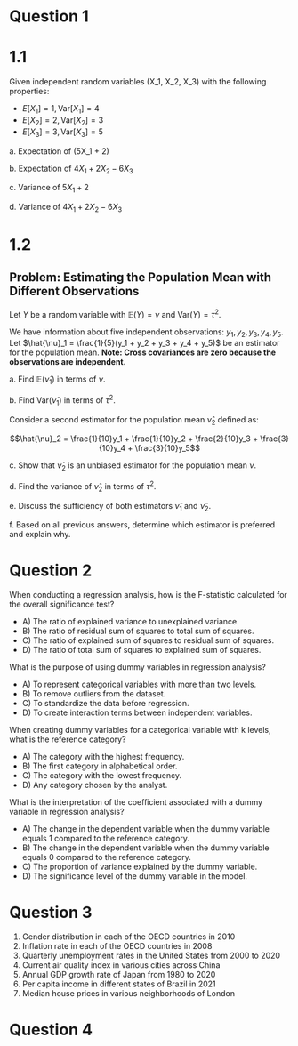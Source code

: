 # Question 1

# 1.1
Given independent random variables \(X_1, X_2, X_3\) with the following properties:

- $E[X_1] = 1, \text{Var}[X_1] = 4$
- $E[X_2] = 2,  \text{Var}[X_2] = 3$
- $E[X_3] = 3,  \text{Var}[X_3] = 5$

a. Expectation of \(5X_1 + 2\)

b. Expectation of $4X_1 + 2X_2 - 6X_3$

c. Variance of $5X_1 + 2$

d. Variance of $4X_1 + 2X_2 - 6X_3$

# 1.2

## Problem: Estimating the Population Mean with Different Observations

Let $Y$ be a random variable with $\mathbb{E}(Y) = \nu$ and $\text{Var}(Y) = \tau^2$.

We have information about five independent observations: $y_1, y_2, y_3, y_4, y_5$.
Let $\hat{\nu}_1 = \frac{1}{5}(y_1 + y_2 + y_3 + y_4 + y_5)$ be an estimator for the population mean.
**Note: Cross covariances are zero because the observations are independent.**

a. Find $\mathbb{E}(\hat{\nu}_1)$ in terms of $\nu$.

b. Find $\text{Var}(\hat{\nu}_1)$ in terms of $\tau^2$.


Consider a second estimator for the population mean $\hat{\nu}_2$ defined as:

$$\hat{\nu}_2 = \frac{1}{10}y_1 + \frac{1}{10}y_2 + \frac{2}{10}y_3 + \frac{3}{10}y_4 + \frac{3}{10}y_5$$

c. Show that $\hat{\nu}_2$ is an unbiased estimator for the population mean $\nu$.

d. Find the variance of $\hat{\nu}_2$ in terms of $\tau^2$.

e. Discuss the sufficiency of both estimators $\hat{\nu}_1$ and $\hat{\nu}_2$.

f. Based on all previous answers, determine which estimator is preferred and explain why.


# Question 2
When conducting a regression analysis, how is the F-statistic calculated for the overall significance test?
- A) The ratio of explained variance to unexplained variance.
- B) The ratio of residual sum of squares to total sum of squares.
- C) The ratio of explained sum of squares to residual sum of squares.
- D) The ratio of total sum of squares to explained sum of squares.

What is the purpose of using dummy variables in regression analysis?
- A) To represent categorical variables with more than two levels.
- B) To remove outliers from the dataset.
- C) To standardize the data before regression.
- D) To create interaction terms between independent variables.


When creating dummy variables for a categorical variable with  k levels, what is the reference category?
- A) The category with the highest frequency.
- B) The first category in alphabetical order.
- C) The category with the lowest frequency.
- D) Any category chosen by the analyst.

What is the interpretation of the coefficient associated with a dummy variable in regression analysis?
- A) The change in the dependent variable when the dummy variable equals 1 compared to the reference category.
- B) The change in the dependent variable when the dummy variable equals 0 compared to the reference category.
- C) The proportion of variance explained by the dummy variable.
- D) The significance level of the dummy variable in the model.


# Question 3

1. Gender distribution in each of the OECD countries in 2010 
2. Inflation rate in each of the OECD countries in 2008
3. Quarterly unemployment rates in the United States from 2000 to 2020
4. Current air quality index in various cities across China
5. Annual GDP growth rate of Japan from 1980 to 2020
6. Per capita income in different states of Brazil in 2021
7. Median house prices in various neighborhoods of London


# Question 4


